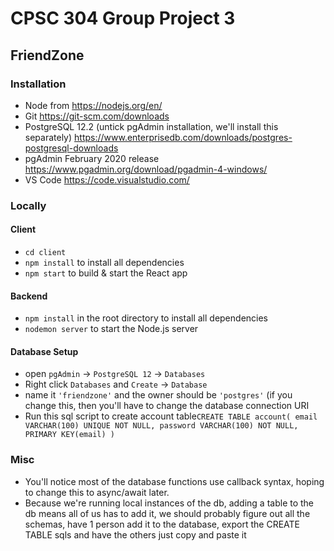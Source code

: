 # CPSC 304 Group Project 3
## FriendZone

### Installation
- Node from https://nodejs.org/en/
- Git https://git-scm.com/downloads
- PostgreSQL 12.2 (untick pgAdmin installation, we'll install this separately) https://www.enterprisedb.com/downloads/postgres-postgresql-downloads
- pgAdmin February 2020 release https://www.pgadmin.org/download/pgadmin-4-windows/
- VS Code https://code.visualstudio.com/

### Locally
#### Client
- `cd client`
- `npm install` to install all dependencies 
- `npm start` to build & start the React app

#### Backend
- `npm install` in the root directory to install all dependencies
- `nodemon server` to start the Node.js server

#### Database Setup

- open `pgAdmin` -> `PostgreSQL 12` -> `Databases`
- Right click `Databases` and `Create` -> `Database`
- name it `'friendzone'` and the owner should be `'postgres'` (if you change this, then you'll have to change the database connection URI
- Run this sql script to create account table`CREATE TABLE account(
	email VARCHAR(100) UNIQUE NOT NULL,
	password VARCHAR(100) NOT NULL,
	PRIMARY KEY(email)
)`

### Misc
- You'll notice most of the database functions use callback syntax, hoping to change this to async/await later.
- Because we're running local instances of the db, adding a table to the db means all of us has to add it, we should probably figure out all the schemas, have 1 person add it to the database, export the CREATE TABLE sqls and have the others just copy and paste it
